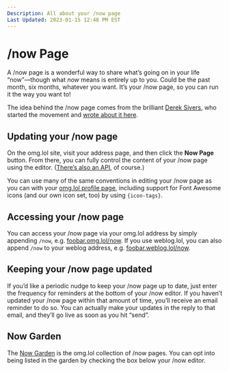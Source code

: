 ```yaml
---
Description: All about your /now page
Last Updated: 2023-01-15 12:48 PM EST
---
```


# /now Page

A /now page is a wonderful way to share what’s going on in your life “now”—though what _now_ means is entirely up to you. Could be the past month, six months, whatever you want. It’s your /now page, so you can run it the way you want to!

The idea behind the /now page comes from the brilliant [Derek Sivers](https://sive.rs), who started the movement and [wrote about it here](https://sive.rs/nowff).

## Updating your /now page

On the omg.lol site, visit your address page, and then click the **Now Page** button. From there, you can fully control the content of your /now page using the editor. ([There’s also an API](https://api.omg.lol/#now-page), of course.)

You can use many of the same conventions in editing your /now page as you can with your [omg.lol profile page](https://home.omg.lol/info/editor), including support for Font Awesome icons (and our own icon set, too) by using `{icon-tags}`.

## Accessing your /now page

You can access your /now page via your omg.lol address by simply appending `/now`, e.g. [foobar.omg.lol/now](https://foobar.omg.lol/now). If you use weblog.lol, you can also append `/now` to your weblog address, e.g. [foobar.weblog.lol/now](https://foobar.weblog.lol/now).

## Keeping your /now page updated

If you’d like a periodic nudge to keep your /now page up to date, just enter the frequency for reminders at the bottom of your /now editor. If you haven’t updated your /now page within that amount of time, you’ll receive an email reminder to do so. You can actually make your updates in the reply to that email, and they’ll go live as soon as you hit “send”.

## Now Garden

The [Now Garden](https://now.garden) is the omg.lol collection of /now pages. You can opt into being listed in the garden by checking the box below your /now editor.
